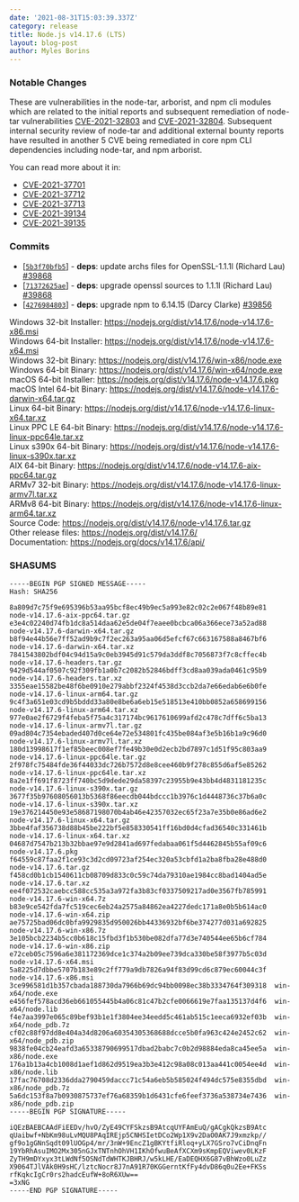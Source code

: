 ```yaml
---
date: '2021-08-31T15:03:39.337Z'
category: release
title: Node.js v14.17.6 (LTS)
layout: blog-post
author: Myles Borins
---
```


### Notable Changes

These are vulnerabilities in the node-tar, arborist, and npm cli modules which
are related to the initial reports and subsequent remediation of node-tar
vulnerabilities [CVE-2021-32803](https://github.com/advisories/GHSA-r628-mhmh-qjhw)
and [CVE-2021-32804](https://github.com/advisories/GHSA-3jfq-g458-7qm9).
Subsequent internal security review of node-tar and additional external bounty
reports have resulted in another 5 CVE being remediated in core npm CLI
dependencies including node-tar, and npm arborist.

You can read more about it in:

- [CVE-2021-37701](https://github.com/npm/node-tar/security/advisories/GHSA-9r2w-394v-53qc)
- [CVE-2021-37712](https://github.com/npm/node-tar/security/advisories/GHSA-qq89-hq3f-393p)
- [CVE-2021-37713](https://github.com/npm/node-tar/security/advisories/GHSA-5955-9wpr-37jh)
- [CVE-2021-39134](https://github.com/npm/arborist/security/advisories/GHSA-2h3h-q99f-3fhc)
- [CVE-2021-39135](https://github.com/npm/arborist/security/advisories/GHSA-gmw6-94gg-2rc2)

### Commits

- \[[`5b3f70bfb5`](https://github.com/nodejs/node/commit/5b3f70bfb5)] - **deps**: update archs files for OpenSSL-1.1.1l (Richard Lau) [#39868](https://github.com/nodejs/node/pull/39868)
- \[[`71372625ae`](https://github.com/nodejs/node/commit/71372625ae)] - **deps**: upgrade openssl sources to 1.1.1l (Richard Lau) [#39868](https://github.com/nodejs/node/pull/39868)
- \[[`4276984803`](https://github.com/nodejs/node/commit/4276984803)] - **deps**: upgrade npm to 6.14.15 (Darcy Clarke) [#39856](https://github.com/nodejs/node/pull/39856)

Windows 32-bit Installer: https://nodejs.org/dist/v14.17.6/node-v14.17.6-x86.msi \
Windows 64-bit Installer: https://nodejs.org/dist/v14.17.6/node-v14.17.6-x64.msi \
Windows 32-bit Binary: https://nodejs.org/dist/v14.17.6/win-x86/node.exe \
Windows 64-bit Binary: https://nodejs.org/dist/v14.17.6/win-x64/node.exe \
macOS 64-bit Installer: https://nodejs.org/dist/v14.17.6/node-v14.17.6.pkg \
macOS Intel 64-bit Binary: https://nodejs.org/dist/v14.17.6/node-v14.17.6-darwin-x64.tar.gz \
Linux 64-bit Binary: https://nodejs.org/dist/v14.17.6/node-v14.17.6-linux-x64.tar.xz \
Linux PPC LE 64-bit Binary: https://nodejs.org/dist/v14.17.6/node-v14.17.6-linux-ppc64le.tar.xz \
Linux s390x 64-bit Binary: https://nodejs.org/dist/v14.17.6/node-v14.17.6-linux-s390x.tar.xz \
AIX 64-bit Binary: https://nodejs.org/dist/v14.17.6/node-v14.17.6-aix-ppc64.tar.gz \
ARMv7 32-bit Binary: https://nodejs.org/dist/v14.17.6/node-v14.17.6-linux-armv7l.tar.xz \
ARMv8 64-bit Binary: https://nodejs.org/dist/v14.17.6/node-v14.17.6-linux-arm64.tar.xz \
Source Code: https://nodejs.org/dist/v14.17.6/node-v14.17.6.tar.gz \
Other release files: https://nodejs.org/dist/v14.17.6/ \
Documentation: https://nodejs.org/docs/v14.17.6/api/

### SHASUMS

```
-----BEGIN PGP SIGNED MESSAGE-----
Hash: SHA256

8a809d7c75f9e695396b53aa95bcf8ec49b9ec5a993e82c02c2e067f48b89e81  node-v14.17.6-aix-ppc64.tar.gz
e3e4c02240d74fb1dc8a514daa62e5de04f7eaee0bcbca06a366ece73a52ad88  node-v14.17.6-darwin-x64.tar.gz
b8f94e44b56e7ff52ad9b9c7f2ec263a95aa06d5efcf67c663167588a8467bf6  node-v14.17.6-darwin-x64.tar.xz
7841543802bdf04c94d15a9c0eb3945d91c579da3ddf8c7056873f7c8cffec4b  node-v14.17.6-headers.tar.gz
9429d544af0507c92f309fb1a0b7c2082b52846bdff3cd8aa039ada0461c95b9  node-v14.17.6-headers.tar.xz
3355eae15582be48f6be0910e279abbf2324f4538d3ccb2da7e66edab6e6b0fe  node-v14.17.6-linux-arm64.tar.gz
9c4f3a651e03cd9b5bddd33a80e8be6a6eb15e518513e410bb0852a658699156  node-v14.17.6-linux-arm64.tar.xz
977e0ae2f6729f4feba5f75a4c317174bc9617610699afd2c478c7dff6c5ba13  node-v14.17.6-linux-armv7l.tar.gz
09ad804c7354ebaded407d0ce64e72e534801fc435be084af3e5b16b1a9c96d0  node-v14.17.6-linux-armv7l.tar.xz
180d13998617f1ef85beec008ef7fe49b30e0d2ecb2bd7897c1d51f95c803aa9  node-v14.17.6-linux-ppc64le.tar.gz
2f978fc75484fde36f44033dc726b7572d8e8cee460b9f278c855d6af5e85262  node-v14.17.6-linux-ppc64le.tar.xz
8a2e1ff691f8723ff740bc5d9dede29da58397c23955b9e43bb4d4831181235c  node-v14.17.6-linux-s390x.tar.gz
3677f35b97608056013b5368f86eecdb044bdccc1b3976c1d4448736c37b6a0c  node-v14.17.6-linux-s390x.tar.xz
19e376214450e93e58687198070b4ab46e42357032ec65f23a7e35b0e86ad6e2  node-v14.17.6-linux-x64.tar.gz
3bbe4faf356738d88b45be222bf5e858330541ff16bd0d4cfad36540c331461b  node-v14.17.6-linux-x64.tar.xz
04687d7547b213b32bbae97e9d2841ad697fedabaa061f5d4462845b55af09c6  node-v14.17.6.pkg
f64559c87faa2f1ce93c3d2cd09723af254ec320a53cbfd1a2ba8fba28e488d0  node-v14.17.6.tar.gz
f458cd0b1cb1540611cb08709d833c0c59c74da79310ae1984cc8bad1404ad5e  node-v14.17.6.tar.xz
ee4f072532caebcc588cc535a3a972fa3b83cf0337509217ad0e3567fb785991  node-v14.17.6-win-x64.7z
b83e9ce542fda7fc519cec6eb24a2575a84862ea4227dedc171a8e0b5b614ac0  node-v14.17.6-win-x64.zip
ae75725bad06dc0bfa9929835d950026bb44336932bf6be374277d031a692825  node-v14.17.6-win-x86.7z
3e105bcb2234b5cc0b618c15fbd3f1b530be082dfa77d3e740544ee65b6cf784  node-v14.17.6-win-x86.zip
e72ceb05c7596a6e381172369dce1c374a2b09ee739dca330be58f3977b5c03d  node-v14.17.6-x64.msi
5a8225d7dbbe5707b183e89c2ff779a9db7826a94f83d99cd6c879ec60044c3f  node-v14.17.6-x86.msi
3ce996581d1b357cbada188730da7966b69dc94bb0098ec38b3334764f309318  win-x64/node.exe
e456fef578acd36eb661055445b4a06c81c47b2cfe0066619e7faa135137d4f6  win-x64/node.lib
f4e7aa3997e065c89bef93b1e1f3804ee34eedd5c461ab515c1eeca6932ef03b  win-x64/node_pdb.7z
cf02c88f97dd8e404a34d8206a60354305368688dcce5b0fa963c424e2452c62  win-x64/node_pdb.zip
9838fe04cb24eafd3a65338790699517dbad2babc7c0b2d98884eda8ca45ee5a  win-x86/node.exe
176a1b13a4cb1008d1aef1d862d9519ea3b3e412c98a08c013aa441c0054ee4d  win-x86/node.lib
17fac76708d2336dda2790459daccc71c54a6eb5b585024f494dc575e8355dbd  win-x86/node_pdb.7z
5a6dc153f8a7b0930875737ef76a68359b1d6431cfe6feef3736a538734e7436  win-x86/node_pdb.zip
-----BEGIN PGP SIGNATURE-----

iQEzBAEBCAAdFiEEDv/hvO/ZyE49CYFSkzsB9AtcqUYFAmEuQ/gACgkQkzsB9Atc
qUaibwf+NbKm98uLvMQU8PAqIREjp5CNHSIetDCo2Wp1X9v2DaO0AK7J9xmzkp//
gf9o1gGNnSqdt09lUOGp4/mr/3nW+9EncZ1gBKYtfiRloq+yLX7GSro7vCiDnqFn
19YbRhAsuIMO2Mx305nGJxTNTnhOhVH1IKhOfwuBeAfXCXm9sKmpEQViwev0LKzF
ZyTH9mDYxyx3tLWdNf5OSNdTdWHTKJBHRJ/w5kLHE/EaDEQHX6G87vBhWzo0LuZz
X9064TJlVAk0H9sHC/lztcNocr8J7nA91R70KGGerntKfFy4dvD86q0u2Ee+FKSs
rfKqkcIgCr0rs2hadcEufW+8oR6XUw==
=3xNG
-----END PGP SIGNATURE-----

```
